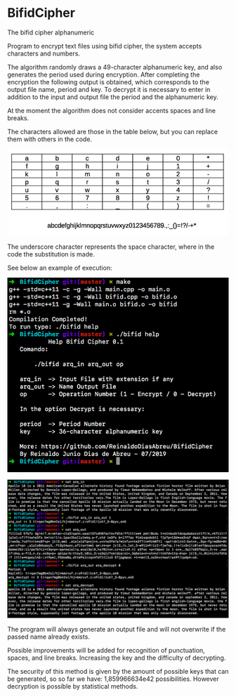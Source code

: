 # BifidCipher
The bifid cipher alphanumeric

Program to encrypt text files using bifid cipher, the system accepts characters and numbers.

The algorithm randomly draws a 49-character alphanumeric key, and also generates the period used during encryption. After completing the encryption the following output is obtained, which corresponds to the output file name, period and key. To decrypt it is necessary to enter in addition to the input and output file the period and the alphanumeric key. 

At the moment the algorithm does not consider accents spaces and line breaks.

The characters allowed are those in the table below, but you can replace them with others in the code.

![](table.png)

The underscore character represents the space character, where in the code the substitution is made.

See below an example of execution:

![](exemple1.png)

![](exemple2.png)

The program will always generate an output file and will not overwrite if the passed name already exists.

Possible improvements will be added for recognition of punctuation, spaces, and line breaks. Increasing the key and the difficulty of decrypting.

The security of this method is given by the amount of possible keys that can be generated, so so far we have: 1,859966634e42 possibilities. However decryption is possible by statistical methods.

